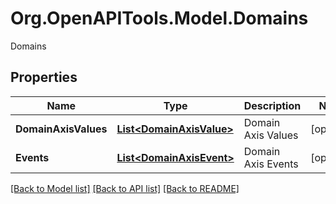 # Org.OpenAPITools.Model.Domains
Domains

## Properties

Name | Type | Description | Notes
------------ | ------------- | ------------- | -------------
**DomainAxisValues** | [**List&lt;DomainAxisValue&gt;**](DomainAxisValue.md) | Domain Axis Values | [optional] 
**Events** | [**List&lt;DomainAxisEvent&gt;**](DomainAxisEvent.md) | Domain Axis Events | [optional] 

[[Back to Model list]](../README.md#documentation-for-models) [[Back to API list]](../README.md#documentation-for-api-endpoints) [[Back to README]](../README.md)

